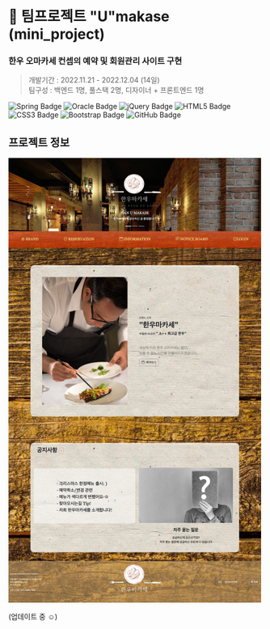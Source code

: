 # 🤼 팀프로젝트 "U"makase (mini_project)
   ### 한우 오마카세 컨셉의 예약 및 회원관리 사이트 구현
   
> 개발기간 : 2022.11.21 - 2022.12.04 (14일)   
> 팀구성 : 백엔드 1명, 풀스택 2명, 디자이너 + 프론트엔드 1명    
   
   
   
 ![Spring Badge](https://img.shields.io/badge/Spring-6DB33F?style=flat&logo=Spring&logoColor=white)
 ![Oracle Badge](https://img.shields.io/badge/Oracle-F80000?style=flat&logo=Oracle&logoColor=white)
 ![jQuery Badge](https://img.shields.io/badge/jQuery-0769AD?style=flat&logo=jQuery&logoColor=white)
 ![HTML5 Badge](https://img.shields.io/badge/HTML-E34F26?style=flat&logo=HTML5&logoColor=white)
 ![CSS3 Badge](https://img.shields.io/badge/CSS-1572B6?style=flat&logo=CSS3&logoColor=white)
 ![Bootstrap Badge](https://img.shields.io/badge/Bootstrap-7952B3?style=flat&logo=Bootstrap&logoColor=white)
 ![GitHub Badge](https://img.shields.io/badge/GitHub-181717?style=flat&logo=GitHub&logoColor=white)  
   

## 프로젝트 정보   

<img src="https://github.com/Myomyoring/miniProject_Umakase/blob/main/%E1%84%92%E1%85%A1%E1%86%AB%E1%84%8B%E1%85%AE%E1%84%86%E1%85%A1%E1%84%8F%E1%85%A1%E1%84%89%E1%85%A6%20%E1%84%8B%E1%85%B5%E1%86%AB%E1%84%83%E1%85%A6%E1%86%A8%E1%84%89%E1%85%B3.JPG.jpg" width="500px" alt="인덱스 메인" />



(업데이트 중 ☺️)

